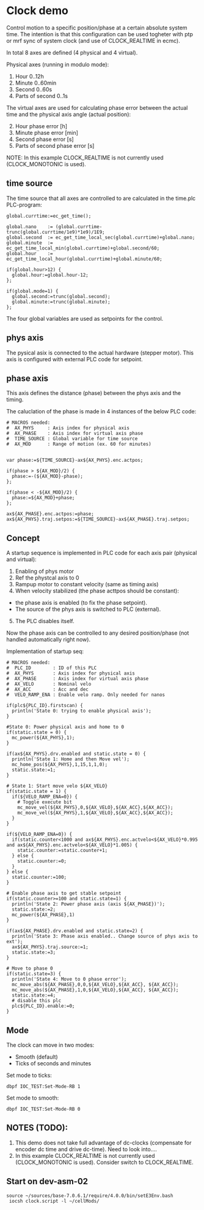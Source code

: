 # Clock demo

Control motion to a specific position/phase at a certain absolute system time. 
The intention is that this configuration can be used togheter with ptp or mrf sync of system clock (and use of CLOCK_REALTIME in ecmc).

In total 8 axes are defined (4 physical and 4 virtual).

Physical axes (running in modulo mode):

1. Hour 0..12h
3. Minute 0..60min
5. Second 0..60s
7. Parts of second 0..1s

The virtual axes are used for calculating phase error between the actual time and the physical axis angle (actual position):

2. Hour phase error [h]
4. Minute phase error [min]
6. Second phase error [s]
8. Parts of second phase error [s]

NOTE: In this example CLOCK_REALTIME is not currently used (CLOCK_MONOTONIC is used).

## time source

The time source that all axes are controlled to are calculated in the time.plc PLC-program:
```
global.currtime:=ec_get_time();

global.nano    := (global.currtime-trunc(global.currtime/1e9)*1e9)/1E9;
global.second  := ec_get_time_local_sec(global.currtime)+global.nano;
global.minute  := ec_get_time_local_min(global.currtime)+global.second/60;
global.hour    := ec_get_time_local_hour(global.currtime)+global.minute/60;

if(global.hour>12) {
  global.hour:=global.hour-12;
};

if(global.mode=1) {
  global.second:=trunc(global.second);
  global.minute:=trunc(global.minute);
};
```

The four global variables are used as setpoints for the control.


## phys axis

The pysical asix is connected to the actual hardware (stepper motor). 
This axis is configured with external PLC code for setpoint.

## phase axis

This axis defines the distance (phase) between the phys axis and the timing.

The caluclation of the phase is made in 4 instances of the below PLC code:
```
# MACROS needed:
#  AX_PHYS     : Axis index for physical axis
#  AX_PHASE    : Axis index for virtual axis phase
#  TIME_SOURCE : Global variable for time source
#  AX_MOD      : Range of motion (ex. 60 for minutes)


var phase:=${TIME_SOURCE}-ax${AX_PHYS}.enc.actpos;

if(phase > ${AX_MOD}/2) {
  phase:=-(${AX_MOD}-phase);
};

if(phase < -${AX_MOD}/2) {
  phase:=${AX_MOD}+phase;
};

ax${AX_PHASE}.enc.actpos:=phase;
ax${AX_PHYS}.traj.setpos:=${TIME_SOURCE}-ax${AX_PHASE}.traj.setpos;
```

## Concept

A startup sequence is implemented in PLC code for each axis pair (physical and virtual):
1. Enabling of phys motor
2. Ref the phystcal axis to 0 
3. Rampup motor to constant velocity (same as timing axis)
4. When velocity stabilized (the phase acttpos should be constant):
- the phase axis is enabled (to fix the phase setpoint).
- The source of the phys axis is switched to PLC (external).
5. The PLC disables itself.

Now the phase axis can be controlled to any desired position/phase (not handled automatically right now).

Implementation of startup seq:
```
# MACROS needed:
#  PLC_ID        : ID of this PLC
#  AX_PHYS       : Axis index for physical axis
#  AX_PHASE      : Axis index for virtual axis phase
#  AX_VELO       : Nominal velo
#  AX_ACC        : Acc and dec
#  VELO_RAMP_ENA : Enable velo ramp. Only needed for nanos

if(plc${PLC_ID}.firstscan) {
  println('State 0: trying to enable physical axis');
}

#State 0: Power physical axis and home to 0
if(static.state = 0) {  
  mc_power(${AX_PHYS},1);
}

if(ax${AX_PHYS}.drv.enabled and static.state = 0) {
  println('State 1: Home and then Move vel');
  mc_home_pos(${AX_PHYS},1,15,1,1,0);  
  static.state:=1;
}

# State 1: Start move velo ${AX_VELO}
if(static.state = 1) {
  if(${VELO_RAMP_ENA=0}) {
    # Toggle execute bit
    mc_move_vel(${AX_PHYS},0,${AX_VELO},${AX_ACC},${AX_ACC});
    mc_move_vel(${AX_PHYS},1,${AX_VELO},${AX_ACC},${AX_ACC});
  }
}

if(${VELO_RAMP_ENA=0}) {
  if(static.counter<1000 and ax${AX_PHYS}.enc.actvelo<${AX_VELO}*0.995 and ax${AX_PHYS}.enc.actvelo<${AX_VELO}*1.005) {
    static.counter:=static.counter+1;
  } else {
    static.counter:=0;
  }
} else {
  static.counter:=100;
}

# Enable phase axis to get stable setpoint
if(static.counter>=100 and static.state=1) {
  println('State 2: Power phase axis (axis ${AX_PHASE})');
  static.state:=2;
  mc_power(${AX_PHASE},1)
}

if(ax${AX_PHASE}.drv.enabled and static.state=2) {
  println('State 3: Phase axis enabled.. Change source of phys axis to ext');
  ax${AX_PHYS}.traj.source:=1;
  static.state:=3;
}

# Move to phase 0
if(static.state=3) {
  println('State 4: Move to 0 phase error');
  mc_move_abs(${AX_PHASE},0,0,${AX_VELO},${AX_ACC}, ${AX_ACC});
  mc_move_abs(${AX_PHASE},1,0,${AX_VELO},${AX_ACC}, ${AX_ACC});
  static.state:=4;
  # disable this plc
  plc${PLC_ID}.enable:=0;
}
```

## Mode

The clock can move in two modes:
* Smooth (default)
* Ticks of seconds and minutes

Set mode to ticks:
```
dbpf IOC_TEST:Set-Mode-RB 1
```

Set mode to smooth:
```
dbpf IOC_TEST:Set-Mode-RB 0
```

## NOTES (TODO):
1. This demo does not take full advantage of dc-clocks (compensate for encoder dc time and drive dc-time). Need to look into....
2. In this example CLOCK_REALTIME is not currently used (CLOCK_MONOTONIC is used). Consider switch to CLOCK_REALTIME.

## Start on dev-asm-02

```
source ~/sources/base-7.0.6.1/require/4.0.0/bin/setE3Env.bash 
 iocsh clock.script -l ~/cellMods/
```
